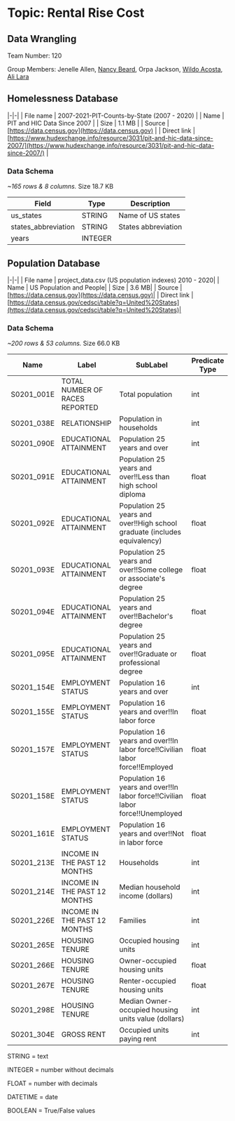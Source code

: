 # Topic: Rental Rise Cost

## Data Wrangling

Team Number: 120

Group Members: Jenelle Allen, [Nancy Beard](https://www.linkedin.com/in/nancy-beard-96872b37), Orpa Jackson, [Wildo Acosta](linkedin.com/in/wildo-acosta-quiñones-86215484), [Ali Lara](https://www.linkedin.com/in/aliglara)



## Homelessness Database
|-|-|
| File name | 2007-2021-PIT-Counts-by-State (2007 - 2020) |
| Name | PIT and HIC Data Since 2007 |
| Size | 1.1 MB |
| Source | [https://data.census.gov](https://data.census.gov) |
| Direct link | [https://www.hudexchange.info/resource/3031/pit-and-hic-data-since-2007/](https://www.hudexchange.info/resource/3031/pit-and-hic-data-since-2007/) |

### Data Schema

*\~165 rows & 8 columns.* Size 18.7 KB


  Field | Type    |    Description |
  ------|---------|--------------------------------------|
  us_states       |    STRING      | Name of US states |
  states_abbreviation   |STRING      |States abbreviation |
  years                 |INTEGER     |

## Population Database

|-|-|
| File name | project_data.csv (US population indexes) 2010 - 2020|
| Name | US Population and People|
| Size | 3.6 MB|
| Source | [https://data.census.gov](https://data.census.gov)|
| Direct link | [https://data.census.gov/cedsci/table?q=United%20States](https://data.census.gov/cedsci/table?q=United%20States)|

### Data Schema

*\~200 rows & 53 columns.* Size 66.0 KB

| Name | Label | SubLabel   | Predicate Type    |
|------|------ |------------|-------------------|
| S0201_001E | TOTAL NUMBER OF RACES REPORTED | Total population                                                                   | int |
| S0201_038E | RELATIONSHIP | Population in households                                                                             | int               |
| S0201_090E | EDUCATIONAL ATTAINMENT |Population 25 years and over                                                               | int               |
| S0201_091E | EDUCATIONAL ATTAINMENT |Population 25 years and over!!Less than high school diploma                                | float             |
| S0201_092E | EDUCATIONAL ATTAINMENT |Population 25 years and over!!High school graduate (includes equivalency)                  | float             |
| S0201_093E | EDUCATIONAL ATTAINMENT |Population 25 years and over!!Some college or associate's degree                           | float             |
| S0201_094E | EDUCATIONAL ATTAINMENT |Population 25 years and over!!Bachelor's degree                                            | float             |
| S0201_095E | EDUCATIONAL ATTAINMENT |Population 25 years and over!!Graduate or professional degree                              | float             |
| S0201_154E | EMPLOYMENT STATUS |Population 16 years and over                                                                    | int               |
| S0201_155E | EMPLOYMENT STATUS |Population 16 years and over!!In labor force                                                    | float             |
| S0201_157E | EMPLOYMENT STATUS |Population 16 years and over!!In labor force!!Civilian labor force!!Employed                    | float             |
| S0201_158E | EMPLOYMENT STATUS |Population 16 years and over!!In labor force!!Civilian labor force!!Unemployed                  | float             |
| S0201_161E | EMPLOYMENT STATUS |Population 16 years and over!!Not in labor force                                                | float             |
| S0201_213E | INCOME IN THE PAST 12 MONTHS |Households                                      | int               |
| S0201_214E | INCOME IN THE PAST 12 MONTHS | Median household income (dollars)   | int               |
| S0201_226E | INCOME IN THE PAST 12 MONTHS |Families                                        | int               |
| S0201_265E | HOUSING TENURE |Occupied housing units                                                                             | int               |
| S0201_266E | HOUSING TENURE |Owner-occupied housing units                                               | float             |
| S0201_267E | HOUSING TENURE | Renter-occupied housing units                                              | float             |
| S0201_298E | HOUSING TENURE | Median Owner-occupied housing units value (dollars)                                        | int               |
| S0201_304E | GROSS RENT | Occupied units paying rent                                                                             | int               |

STRING = text

INTEGER = number without decimals

FLOAT = number with decimals

DATETIME = date

BOOLEAN = True/False values
